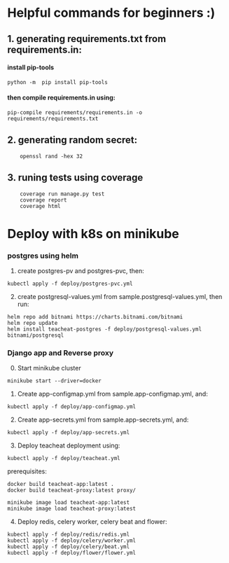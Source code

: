 # Helpful commands for beginners :)

## 1. generating requirements.txt from requirements.in:

#### install pip-tools

```commandline
python -m  pip install pip-tools
```

#### then compile requirements.in using:
```commandline
pip-compile requirements/requirements.in -o requirements/requirements.txt
```

## 2. generating random secret:
```commandline
    openssl rand -hex 32
```


## 3. runing tests using coverage
```commandline
    coverage run manage.py test
    coverage report
    coverage html
```


# Deploy with k8s on minikube

### postgres using helm

1. create postgres-pv and postgres-pvc, then:

```commandline
kubectl apply -f deploy/postgres-pvc.yml
```

2. create postgresql-values.yml from sample.postgresql-values.yml, then run:
```commandline
helm repo add bitnami https://charts.bitnami.com/bitnami
helm repo update
helm install teacheat-postgres -f deploy/postgresql-values.yml bitnami/postgresql
```

### Django app and Reverse proxy

0. Start minikube cluster
```commandline
minikube start --driver=docker
```

1. Create app-configmap.yml from sample.app-configmap.yml, and:
```commandline
kubectl apply -f deploy/app-configmap.yml
```

2. Create app-secrets.yml from sample.app-secrets.yml, and:
```commandline
kubectl apply -f deploy/app-secrets.yml
```

3. Deploy teacheat deployment using:
```commandline
kubectl apply -f deploy/teacheat.yml
```

prerequisites:
```commandline
docker build teacheat-app:latest .
docker build teacheat-proxy:latest proxy/

minikube image load teacheat-app:latest
minikube image load teacheat-proxy:latest
```

4. Deploy redis, celery worker, celery beat and flower:
```commandline
kubectl apply -f deploy/redis/redis.yml
kubectl apply -f deploy/celery/worker.yml
kubectl apply -f deploy/celery/beat.yml
kubectl apply -f deploy/flower/flower.yml
```